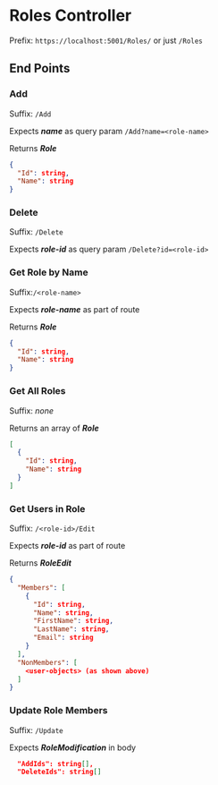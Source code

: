 # Roles Controller

Prefix: `https://localhost:5001/Roles/` or just `/Roles`

## End Points

### Add

Suffix: `/Add`

Expects **_name_** as query param `/Add?name=<role-name>`

Returns **_Role_**

```json
{
  "Id": string,
  "Name": string
}
```

### Delete

Suffix: `/Delete`

Expects **_role-id_** as query param `/Delete?id=<role-id>`

### Get Role by Name

Suffix:`/<role-name>`

Expects **_role-name_** as part of route

Returns **_Role_**

```json
{
  "Id": string,
  "Name": string
}
```

### Get All Roles

Suffix: _none_

Returns an array of **_Role_**

```json
[
  {
    "Id": string,
    "Name": string
  }
]
```

### Get Users in Role

Suffix: `/<role-id>/Edit`

Expects **_role-id_** as part of route

Returns **_RoleEdit_**

```json
{
  "Members": [
    {
      "Id": string,
      "Name": string,
      "FirstName": string,
      "LastName": string,
      "Email": string
    }
  ],
  "NonMembers": [
    <user-objects> (as shown above)
  ]
}
```

### Update Role Members

Suffix: `/Update`

Expects **_RoleModification_** in body

```json
  "AddIds": string[],
  "DeleteIds": string[]
```
